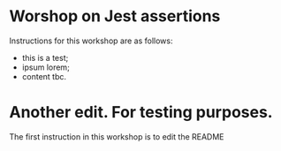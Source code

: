 # Worshop on Jest assertions

Instructions for this workshop are as follows: 

- this is a test;
- ipsum lorem;
- content tbc.

# Another edit. For testing purposes. 

The first instruction in this workshop is to edit the README

